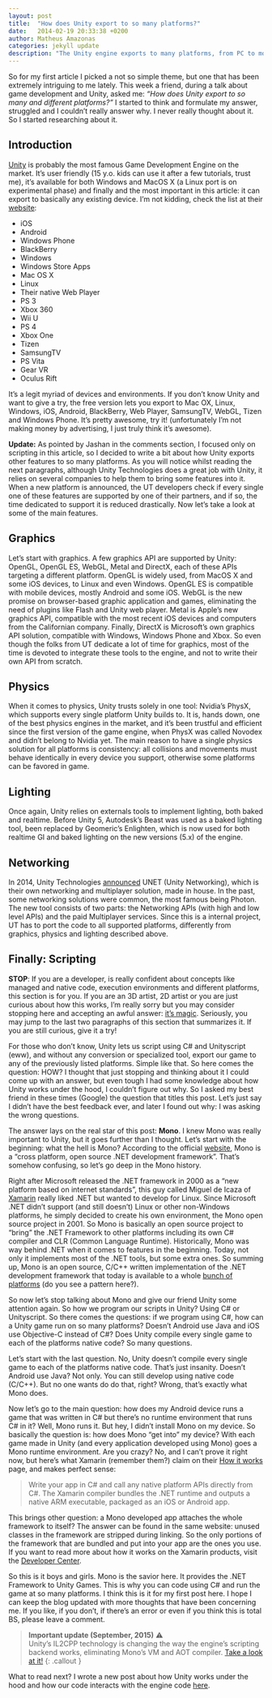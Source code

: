 ```yaml
---
layout: post
title:  "How does Unity export to so many platforms?"
date:   2014-02-19 20:33:38 +0200
author: Matheus Amazonas
categories: jekyll update
description: "The Unity engine exports to many platforms, from PC to mobile, XR, consoles and web. How is that possible? Let's find out!"
---
```

So for my first article I picked a not so simple theme, but one that has been extremely intriguing to me lately. This week a friend, during a talk about game development and Unity, asked me: *“How does Unity export to so many and different platforms?”* I started to think and formulate my answer, struggled and I couldn’t really answer why. I never really thought about it. So I started researching about it.

## Introduction

[Unity](http://unity3d.com/) is probably the most famous Game Development Engine on the market. It’s user friendly (15 y.o. kids can use it after a few tutorials, trust me), it’s available for both Windows and MacOS X (a Linux port is on experimental phase)  and finally and the most important in this article: it can export to basically any existing device. I’m not kidding, check the list at their [website](http://unity3d.com/unity/multiplatform):

- iOS
- Android
- Windows Phone
- BlackBerry
- Windows
- Windows Store Apps
- Mac OS X
- Linux
- Their native Web Player
- PS 3
- Xbox 360
- Wii U
- PS 4
- Xbox One
- Tizen
- SamsungTV
- PS Vita
- Gear VR
- Oculus Rift

It’s a legit myriad of devices and environments. If you don’t know Unity and want to give a try, the free version lets you export to Mac OX, Linux, Windows, iOS, Android, BlackBerry, Web Player, SamsungTV, WebGL, Tizen and Windows Phone. It’s pretty awesome, try it! (unfortunately I’m not making money by advertising, I just truly think it’s awesome).

**Update:** As pointed by Jashan in the comments section, I focused only on scripting in this article, so I decided to write a bit about how Unity exports other features to so many platforms. As you will notice whilst reading the next paragraphs, although Unity Technologies does a great job with Unity, it relies on several companies to help them to bring some features into it. When a new platform is announced, the UT developers check if every single one of these features are supported by one of their partners, and if so, the time dedicated to support it is reduced drastically. Now let’s take a look at some of the main features.

## Graphics

Let’s start with graphics. A few graphics API are supported by Unity: OpenGL, OpenGL ES, WebGL, Metal and DirectX, each of these APIs targeting a different platform. OpenGL is widely used, from MacOS X and some iOS devices, to Linux and even Windows. OpenGL ES is compatible with mobile devices, mostly Android and some iOS. WebGL is the new promise on browser-based graphic application and games, eliminating the need of plugins like Flash and Unity web player. Metal is Apple’s new graphics API, compatible with the most recent iOS devices and computers from the Californian company. Finally, DirectX is Microsoft’s own graphics API solution, compatible with Windows, Windows Phone and Xbox. So even though the folks from UT dedicate a lot of time for graphics, most of the time is devoted to integrate these tools to the engine, and not to write their own API from scratch.

## Physics

When it comes to physics, Unity trusts solely in one tool: Nvidia’s PhysX, which supports every single platform Unity builds to. It is, hands down, one of the best physics engines in the market, and it’s been trustful and efficient since the first version of the game engine, when PhysX was called Novodex and didn’t belong to Nvidia yet. The main reason to have a single physics solution for all platforms is consistency: all collisions and movements must behave identically in every device you support, otherwise some platforms can be favored in game.

## Lighting

Once again, Unity relies on externals tools to implement lighting, both baked and realtime. Before Unity 5, Autodesk’s Beast was used as a baked lighting tool, been replaced by Geomeric’s Enlighten, which is now used for both realtime GI and baked lighting on the new versions (5.x) of the engine.

## Networking

In 2014, Unity Technologies [announced](http://blogs.unity3d.com/2014/05/12/announcing-unet-new-unity-multiplayer-technology/) UNET (Unity Networking), which is their own networking and multiplayer solution, made in house. In the past, some networking solutions were common, the most famous being Photon. The new tool consists of two parts: the Networking APIs (with high and low level APIs) and the paid Multiplayer services. Since this is a internal project, UT has to port the code to all supported platforms, differently from graphics, physics and lighting described above.

## Finally: Scripting

**STOP**: If you are a developer, is really confident about concepts like managed and native code, execution environments and different platforms, this section is for you. If you are an 3D artist, 2D artist or you are just curious about how this works, I’m really sorry but you may consider stopping here and accepting an awful answer: [it’s magic](http://www.reactiongifs.com/r/mgc.gif). Seriously, you may jump to the last two paragraphs of this section that summarizes it. If you are still curious, give it a try!

For those who don’t know, Unity lets us script using C# and Unityscript (eww), and without any conversion or specialized tool, export our game to any of the previously listed platforms. Simple like that. So here comes the question: HOW? I thought that just stopping and thinking about it I could come up with an answer, but even tough I had some knowledge about how Unity works under the hood, I couldn’t figure out why. So I asked my best friend in these times (Google) the question that titles this post. Let’s just say I didn’t have the best feedback ever, and later I found out why: I was asking the wrong questions.

The answer lays on the real star of this post: **Mono**. I knew Mono was really important to Unity, but it goes further than I thought. Let’s start with the beginning: what the hell is Mono? According to the official [website](http://www.mono-project.com/Main_Page), Mono is a “cross platform, open source .NET development framework”. That’s somehow confusing, so let’s go deep in the Mono history.

Right after Microsoft released the .NET framework in 2000 as a “new platform based on internet standards”, this guy called Miguel de Icaza of [Xamarin](http://xamarin.com/?gclid=CJaMj4Lw2LwCFQ1o7AodZBgAeg) really liked .NET but wanted to develop for Linux. Since Microsoft .NET didn’t support (and still doesn’t) Linux or other non-Windows platforms, he simply decided to create his own environment, the Mono open source project in 2001. So Mono is basically an open source project to “bring” the .NET Framework to other platforms including its own C# compiler and CLR (Common Language Runtime). Historically, Mono was way behind .NET when it comes to features in the beginning. Today, not only it implements most of the .NET tools, but some extra ones. So summing up, Mono is an open source, C/C++ written implementation of the .NET development framework that today is available to a whole [bunch of platforms](http://www.mono-project.com/Supported_Platforms) (do you see a pattern here?).

So now let’s stop talking about Mono and give our friend Unity some attention again. So how we program our scripts in Unity? Using C# or Unityscript. So there comes the questions: if we program using C#, how can a Unity game run on so many platforms? Doesn’t Android use Java and iOS use Objective-C instead of C#? Does Unity compile every single game to each of the platforms native code? So many questions.

Let’s start with the last question. No, Unity doesn’t compile every single game to each of the platforms native code. That’s just insanity. Doesn’t Android use Java? Not only. You can still develop using native code (C/C++). But no one wants do do that, right? Wrong, that’s exactly what Mono does.

Now let’s go to the main question: how does my Android device runs a game that was written in C# but there’s no runtime environment that runs C# in it? Well, Mono runs it. But hey, I didn’t install Mono on my device. So basically the question is: how does Mono “get into” my device? With each game made in Unity (and every application developed using Mono) goes a Mono runtime environment. Are you crazy? No, and I can’t prove it right now, but here’s what Xamarin (remember them?) claim on their [How it works](http://xamarin.com/how-it-works) page, and makes perfect sense:

> Write your app in C# and call any native platform APIs directly from C#. The Xamarin compiler bundles the .NET runtime and outputs a native ARM executable, packaged as an iOS or Android app.
> 

This brings other question: a Mono developed app attaches the whole framework to itself? The answer can be found in the same website: unused classes in the framework are stripped during linking. So the only portions of the framework that are bundled and put into your app are the ones you use. If you want to read more about how it works on the Xamarin products, visit the [Developer Center](http://docs.xamarin.com/guides/cross-platform/application_fundamentals/building_cross_platform_applications/part_1_-_understanding_the_xamarin_mobile_platform/).

So this is it boys and girls. Mono is the savior here. It provides the .NET Framework to Unity Games. This is why you can code using C# and run the game at so many platforms. I think this is it for my first post here. I hope I can keep the blog updated with more thoughts that have been concerning me. If you like, if you don’t, if there’s an error or even if you think this is total BS, please leave a comment.

> **Important update (September, 2015)** ⚠️  
> Unity’s IL2CPP technology is changing the way the engine’s scripting backend works, eliminating Mono’s VM and AOT compiler. [Take a look at it!](http://blogs.unity3d.com/2014/05/20/the-future-of-scripting-in-unity/)
{: .callout }

What to read next? I wrote a new post about how Unity works under the hood and how our code interacts with the engine code [here](unity_under_the_hood).